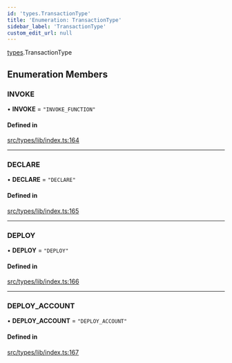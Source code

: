 ```yaml
---
id: 'types.TransactionType'
title: 'Enumeration: TransactionType'
sidebar_label: 'TransactionType'
custom_edit_url: null
---
```


[types](../namespaces/types.md).TransactionType

## Enumeration Members

### INVOKE

• **INVOKE** = `"INVOKE_FUNCTION"`

#### Defined in

[src/types/lib/index.ts:164](https://github.com/0xs34n/starknet.js/blob/develop/src/types/lib/index.ts#L164)

---

### DECLARE

• **DECLARE** = `"DECLARE"`

#### Defined in

[src/types/lib/index.ts:165](https://github.com/0xs34n/starknet.js/blob/develop/src/types/lib/index.ts#L165)

---

### DEPLOY

• **DEPLOY** = `"DEPLOY"`

#### Defined in

[src/types/lib/index.ts:166](https://github.com/0xs34n/starknet.js/blob/develop/src/types/lib/index.ts#L166)

---

### DEPLOY_ACCOUNT

• **DEPLOY_ACCOUNT** = `"DEPLOY_ACCOUNT"`

#### Defined in

[src/types/lib/index.ts:167](https://github.com/0xs34n/starknet.js/blob/develop/src/types/lib/index.ts#L167)

